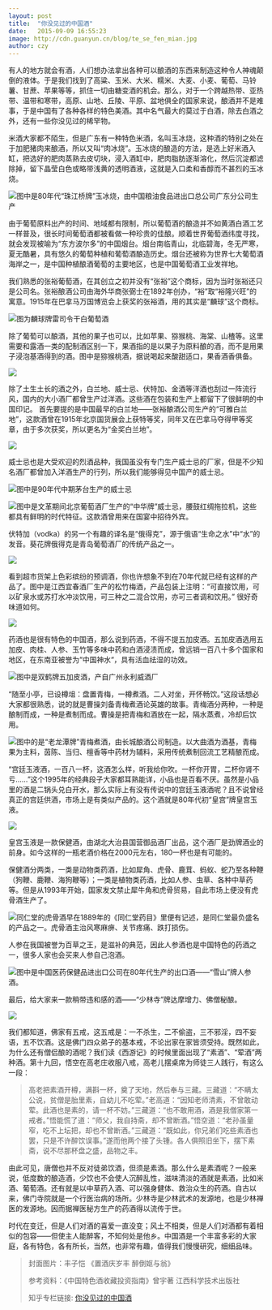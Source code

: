 ```yaml
---
layout: post
title:  "你没见过的中国酒"
date:   2015-09-09 16:55:23
image: http://cdn.guanyun.cn/blog/te_se_fen_mian.jpg
author: czy
---
```


有人的地方就会有酒，人们想办法拿出各种可以酿酒的东西来制造这种令人神魂颠倒的液体。于是我们找到了高粱、玉米、大米、糯米、大麦、小麦、葡萄、马铃薯、甘蔗、苹果等等，抓住一切由糖变酒的机会。那么，对于一个跨越热带、亚热带、温带和寒带，高原、山地、丘陵、平原、盆地俱全的国家来说，酿酒并不是难事，于是中国有了各种各样的特色美酒。其中名气最大的莫过于白酒，除去白酒之外，还有一些你没见过的稀罕物。

米酒大家都不陌生，但是广东有一种特色米酒，名叫玉冰烧，这种酒的特别之处在于加肥猪肉来酿酒，所以又叫“肉冰烧”。玉冰烧的酿造的方法，是选上好米酒入缸，把选好的肥肉蒸熟去皮切块，浸入酒缸中，肥肉脂肪逐渐溶化，然后沉淀都滤除掉，留下晶莹白色或略带浅黄的透明酒液，这就是入口柔和香醇而不甚烈的玉冰烧。

![图中是80年代“珠江桥牌”玉冰烧，由中国粮油食品进出口总公司广东分公司生产](http://cdn.guanyun.cn/blog/yu_bing_jiu.jpg)

由于葡萄原料出产的时间、地域都有限制，所以葡萄酒的酿造并不如黄酒白酒工艺一样普及，很长时间葡萄酒都被看做一种珍贵的佳酿。顺着世界葡萄酒纬度寻找，就会发现被喻为“东方波尔多”的中国烟台。烟台南临青山，北临碧海，冬无严寒，夏无酷暑，具有悠久的葡萄种植和葡萄酒酿造历史。烟台还被称为世界七大葡萄酒海岸之一，是中国种植酿酒葡萄的主要地区，也是中国葡萄酒工业发祥地。

我们熟悉的张裕葡萄酒，在其创立之初并没有“张裕”这个商标，因为当时张裕还只是公司名。张裕酿酒公司由海外华商张弼士在1892年创办，“裕”取“裕隆兴旺”的寓意。1915年在巴拿马万国博览会上获奖的张裕酒，用的其实是“麟球”这个商标。

![图为麟球牌雷司令干白葡萄酒](http://cdn.guanyun.cn/blog/lei_ling_jiu.jpg)


除了葡萄可以酿酒，其他的果子也可以，比如苹果、猕猴桃、海棠、山楂等。这里需要和露酒一类的配制酒区别一下，果酒指的是以果子为原料酿的酒，而不是用果子浸泡基酒得到的酒。图中是猕猴桃酒，据说喝起来酸甜适口，果香酒香俱备。

![](http://cdn.guanyun.cn/blog/mi_hou_tao_jiu.jpg)

除了土生土长的酒之外，白兰地、威士忌、伏特加、金酒等洋酒也刮过一阵流行风，国内的大小酒厂都曾生产过洋酒。这些酒在包装和生产上都留下了很鲜明的中国印记。
首先要提的是中国最早的白兰地——张裕酿酒公司生产的“可雅白兰地”，这款酒曾在1915年北京国货展会上获特等奖，同年又在巴拿马夺得甲等奖章，由于多次获奖，所以更名为“金奖白兰地”。

![](http://cdn.guanyun.cn/blog/jin_jiang_bai_lan_di.jpg)

威士忌也是大受欢迎的烈酒品种，我国虽没有专门生产威士忌的厂家，但是不少知名酒厂都曾加入洋酒生产的行列，所以我们能够得见中国产的威士忌。

![图中是90年代中期茅台生产的威士忌](http://cdn.guanyun.cn/blog/mao_tai_whisky.jpg)

![图中是文革期间北京葡萄酒厂生产的“中华牌”威士忌，腰鼓红绸拖拉机，这些都具有鲜明的时代特征。这款酒曾用来在国宴中招待外宾。](http://cdn.guanyun.cn/blog/wen_ge_whisky.jpg)

伏特加（vodka）的另一个有趣的译名是“俄得克”，源于俄语“生命之水”中“水”的发音。葵花牌俄得克是青岛葡萄酒厂的传统产品之一。

![](http://cdn.guanyun.cn/blog/e_de_ke.jpg)

看到超市货架上色彩缤纷的预调酒，你也许想象不到在70年代就已经有这样的产品了。图中是江西宜春酒厂生产的松竹梅酒，产品包装上注明：“可直接饮用，可以矿泉水或苏打水冲淡饮用，可三种之二混合饮用，亦可三者调和饮用。” 很好奇味道如何。

![](http://cdn.guanyun.cn/blog/ji_wei_jiu.jpg)

药酒也是很有特色的中国酒，那么说到药酒，不得不提五加皮酒。五加皮酒选用五加皮、肉桂、人参、玉竹等多味中药和白酒浸渍而成，曾远销一百八十多个国家和地区，在东南亚被誉为“中国神水“，具有活血祛湿的功效。

![图中是双鹤牌五加皮酒，产自广州永利威酒厂](http://cdn.guanyun.cn/blog/wu_jia_pi.jpg)

“随至小亭，已设樽俎：盘置青梅，一樽煮酒。二人对坐，开怀畅饮。”这段话想必大家都很熟悉，说的就是曹操刘备青梅煮酒论英雄的故事。青梅酒分两种，一种是酿制而成，一种是煮制而成。曹操是把青梅和酒放在一起，隔水蒸煮，冷却后饮用。

![图中的是“老龙潭牌”青梅煮酒，由长城酿酒公司制造。以大曲酒为酒基，青梅果为主料，茵陈、当归、檀香等中药材为辅料，采用传统煮制回流工艺精酿而成。](http://cdn.guanyun.cn/blog/qing_mei_zhu_jiu.jpg)

“宫廷玉液酒，一百八一杯，这酒怎么样，听我给你吹。一杯你开胃，二杯你肾不亏……”这个1995年的经典段子大家都耳熟能详，小品也是百看不厌。虽然是小品里的酒是二锅头兑白开水，那么实际上有没有传说中的宫廷玉液酒呢？且不说曾经真正的宫廷供酒，市场上是有类似产品的。这个酒就是80年代初“皇宫”牌皇宫玉液。

![](http://cdn.guanyun.cn/blog/yu_ye_jiu.jpg)

皇宫玉液是一款保健酒，由湖北大治县国营御品酒厂出品，这个酒厂是劲牌酒业的前身。如今这样的一瓶老酒价格在2000元左右，180一杯也是有可能的。

保健酒分两类，一类是动物类药酒，比如犀角、虎骨、鹿茸、蚂蚁、蛇乃至各种鞭（狗鞭、鹿鞭、海狗鞭等）；一类是植物类药酒，比如人参、虫草、各种中草药等。但是从1993年开始，国家发文禁止犀牛角和虎骨贸易，自此市场上便没有虎骨酒生产了。

![同仁堂的虎骨酒早在1889年的《同仁堂药目》里便有记述，是同仁堂最负盛名的产品之一。虎骨酒主治风寒麻痹、关节疼痛、跌打损伤。](http://cdn.guanyun.cn/blog/gu_hu_jiu.jpg)

人参在我国被誉为百草之王，是滋补的典范，因此人参酒也是中国特色的药酒之一，很多人家也会买来人参自己泡酒。

![图中是中国医药保健品进出口公司在80年代生产的出口酒——“雪山”牌人参酒。](http://cdn.guanyun.cn/blog/ren_shen_jiu.jpg)

最后，给大家来一款稍带违和感的酒——“少林寺”牌达摩增力、佛僧秘酿。

![](http://cdn.guanyun.cn/blog/shao_ling_si_seng_jiu.jpg)

我们都知道，佛家有五戒，这五戒是：一不杀生，二不偷盗，三不邪淫，四不妄语，五不饮酒。这是佛门四众弟子的基本戒，不论出家在家皆须受持。既然如此，为什么还有僧侣酿的酒呢？我们读《西游记》的时候里面出现了“素酒”、“荤酒”两种酒。第十九回，悟空在高老庄收服八戒，高老儿摆桌席为师徒三人践行，有这么一段：
<blockquote>
  <p>
  高老把素酒开樽，满斟一杯，奠了天地，然后奉与三藏。三藏道：“不瞒太公说，贫僧是胎里素，自幼儿不吃荤。”老高道：“因知老师清素，不曾敢动荤。此酒也是素的，请一杯不妨。”三藏道：“也不敢用酒，酒是我僧家第一戒者。”悟能慌了道：“师父，我自持斋，却不曾断酒。”悟空道：“老孙虽量窄，吃不上坛把，却也不曾断酒。”三藏道：“既如此，你兄弟们吃些素酒也罢，只是不许醉饮误事。”遂而他两个接了头锺。各人俱照旧坐下，摆下素斋，说不尽那杯盘之盛，品物之丰。
  </p>
</blockquote>
由此可见，唐僧也并不反对徒弟饮酒，但须是素酒。那么什么是素酒呢？一般来说，低度数的酿造酒，少饮也不会使人沉醉乱性，滋味清淡的酒就是素酒，比如米酒、葡萄酒。还有就是以中草药入酒、可以强身健体、救治众生的药酒。自古以来，佛门寺院就是一个行医治病的场所。少林寺是少林武术的发源地，也是少林禅医的发源地。因而据禅医秘方生产的药酒得以流传于世。

时代在变迁，但是人们对酒的喜爱一直没变；风土不相类，但是人们对酒都有着相似的包容——但使主人能醉客，不知何处是他乡。中国酒是一个丰富多彩的大家庭，各有特色，各有所长，当然，也非常有趣，值得我们慢慢研究，细细品味。
<blockquote>
  <p>
    封面图片：丰子恺 《置酒庆岁丰 醉倒妪与翁》
  </p>
  <p>
    参考资料：《中国特色酒收藏投资指南》曾宇著 江西科学技术出版社
  </p>
  <p>
    知乎专栏链接: <a href="http://zhuanlan.zhihu.com/guanyun/20203452">你没见过的中国酒</a>
  </p>
</blockquote>
